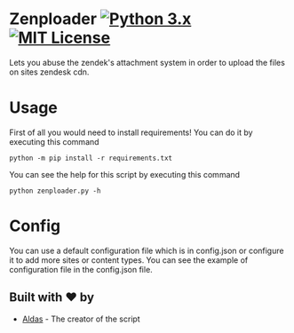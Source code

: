 # Zenploader [![Python 3.x](https://img.shields.io/badge/PYTHON-3.X-blueviolet?style=for-the-badge)](http://www.python.org/download/) [![MIT License](https://img.shields.io/badge/LICENSE-MIT-brightgreen?style=for-the-badge)](https://github.com/AXDZ/zenploader/blob/master/LICENSE)
Lets you abuse the zendek's attachment system in order to upload the files on sites zendesk cdn.

# Usage
First of all you would need to install requirements! You can do it by executing this command
```
python -m pip install -r requirements.txt
```
You can see the help for this script by executing this command
```
python zenploader.py -h
```

# Config
You can use a default configuration file which is in config.json or configure it to add more sites or content types. You can see the example of configuration file in the config.json file.

## Built with ❤️ by

* [Aldas](https://github.com/AXDZ) - The creator of the script
